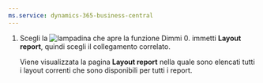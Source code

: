 ```yaml
---
ms.service: dynamics-365-business-central
---
```

1. Scegli la ![lampadina che apre la funzione Dimmi 0](../media/ui-search/search_small.png "Dimmi cosa vuoi fare"). immetti **Layout report**, quindi scegli il collegamento correlato.

   Viene visualizzata la pagina **Layout report** nella quale sono elencati tutti i layout correnti che sono disponibili per tutti i report.